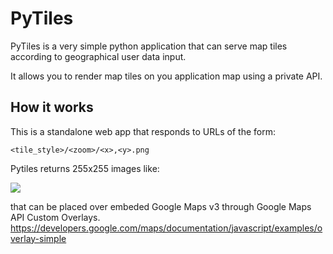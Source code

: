 # PyTiles

PyTiles is a very simple python application that can serve map tiles according to geographical user data input.

It allows you to render map tiles on you application map using a private API.


## How it works

This is a standalone web app that responds to URLs of the form:
````
<tile_style>/<zoom>/<x>,<y>.png
````
Pytiles returns 255x255 images like:

![](http://pytiles.herokuapp.com/tile_example.png)

that can be placed over embeded Google Maps v3 through Google Maps API Custom Overlays. https://developers.google.com/maps/documentation/javascript/examples/overlay-simple


